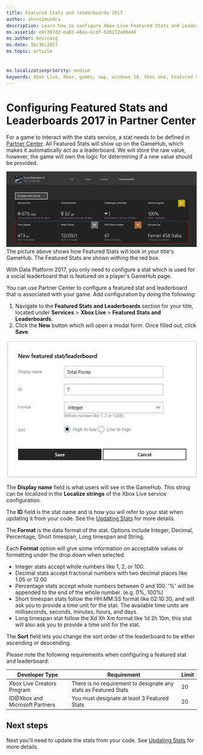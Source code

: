 ```yaml
---
title: Featured Stats and leaderboards 2017
author: shrutimundra
description: Learn how to configure Xbox Live Featured Stats and Leaderboards 2017 in Partner Center
ms.assetid: e0f307d2-ea02-48ea-bcdf-828272a894d4
ms.author: kevinasg
ms.date: 10/30/2017
ms.topic: article


ms.localizationpriority: medium
keywords: Xbox Live, Xbox, games, uwp, windows 10, Xbox one, Featured Stats and leaderboards, leaderboards, stats 2017, Partner Center
---
```

# Configuring Featured Stats and Leaderboards 2017 in Partner Center

For a game to interact with the stats service, a stat needs to be defined in [Partner Center](https://partner.microsoft.com/dashboard). All Featured Stats will show up on the GameHub, which makes it automatically act as a leaderboard. We will store the raw value, however, the game will own the logic for determining if a new value should be provided.

![Screenshot of the achievements page on the Game Hub](../../images/dev-center/featured-stats-and-leaderboards/featured-stats-and-leaderboards-2.png)
The picture above shows how Featured Stats will look in your title's GameHub. The Featured Stats are shown withing the red box.

With Data Platform 2017, you only need to configure a stat which is used for a social leaderboard that is featured on a player's GameHub page.

You can use Partner Center to configure a featured stat and leaderboard that is associated with your game. Add configuration by doing the following:

1. Navigate to the **Featured Stats and Leaderboards** section for your title, located under **Services** > **Xbox Live** > **Featured Stats and Leaderboards**.
2. Click the **New** button which will open a modal form. Once filled out, click **Save**.

![Image of the new featured stat/leaderboard dialog](../../images/dev-center/featured-stats-and-leaderboards/featured-stats.png)

The **Display name** field is what users will see in the GameHub. This string can be localized in the **Localize strings** of the Xbox Live service configuration.

The **ID** field is the stat name and is how you will refer to your stat when updating it from your code. See the [Updating Stats](../../leaderboards-and-stats-2017/player-stats-updating.md) for more details.

The **Format** is the data format of the stat. Options include Integer, Decimal, Percentage, Short timespan, Long timespan and String.

Each **Format** option will give some information on acceptable values or formatting under the drop down when selected.

* Integer stats accept whole numbers like 1, 2, or 100.
* Decimal stats accept fractional numbers with two decimal places like 1.05 or 12.00
* Percentage stats accept whole numbers between 0 and 100. '%' will be appended to the end of the whole number. (e.g. 0%, 100%)
* Short timespan stats follow the HH:MM:SS format like 02:10:30, and will ask you to provide a time unit for the stat.
    The available time units are milliseconds, seconds, minutes, hours, and days.
* Long timespan stat follow the Xd Xh Xm format like 1d 2h 10m, this stat will also ask you to provide a time unit for the stat.

The **Sort** field lets you change the sort order of the leaderboard to be either ascending or descending.

Please note the following requirements when configuring a featured stat and leaderboard:

| Developer Type | Requirement | Limit |
|----------------|-------------|-------|
| Xbox Live Creators Program | There is no requirement to designate any stats as Featured Stats | 20 |
| ID@Xbox and Microsoft Partners | You must designate at least 3 Featured Stats | 20 |

## Next steps

Next you'll need to update the stats from your code.  See [Updating Stats](../../leaderboards-and-stats-2017/player-stats-updating.md) for more details.
